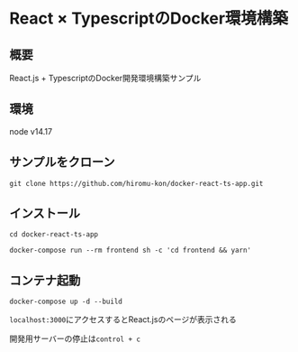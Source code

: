 # React × TypescriptのDocker環境構築

## 概要
React.js + TypescriptのDocker開発環境構築サンプル

## 環境
node v14.17

## サンプルをクローン
```
git clone https://github.com/hiromu-kon/docker-react-ts-app.git
```

## インストール
```
cd docker-react-ts-app

docker-compose run --rm frontend sh -c 'cd frontend && yarn'
```

## コンテナ起動
```
docker-compose up -d --build
```

`localhost:3000`にアクセスするとReact.jsのページが表示される

開発用サーバーの停止は`control + c`

